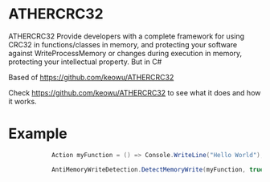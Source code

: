 # ATHERCRC32
ATHERCRC32 Provide developers with a complete framework for using CRC32 in functions/classes in memory, and protecting your software against WriteProcessMemory or changes during execution in memory, protecting your intellectual property. But in C#

Based of https://github.com/keowu/ATHERCRC32 

Check https://github.com/keowu/ATHERCRC32 to see what it does and how it works.

# Example
```csharp
            Action myFunction = () => Console.WriteLine("Hello World");

            AntiMemoryWriteDetection.DetectMemoryWrite(myFunction, true);
```
